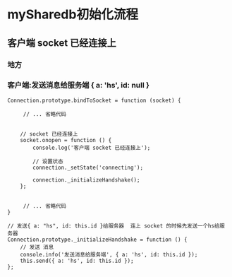 # mySharedb初始化流程

## 客户端 socket 已经连接上

### 地方

### 客户端:发送消息给服务端 { a: 'hs', id: null }

```
Connection.prototype.bindToSocket = function (socket) { 

     // ... 省略代码


    // socket 已经连接上
    socket.onopen = function () {
        console.log('客户端 socket 已经连接上');

        // 设置状态
        connection._setState('connecting');

        connection._initializeHandshake();
    };


     // ... 省略代码
}

// 发送{ a: "hs", id: this.id }给服务器  连上 socket 的时候先发送一个hs给服务器
Connection.prototype._initializeHandshake = function () {
    // 发送 消息
    console.info('发送消息给服务端', { a: 'hs', id: this.id });
    this.send({ a: 'hs', id: this.id });
};

```





